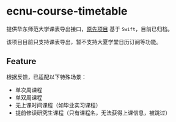 # ecnu-course-timetable

提供华东师范大学课表导出接口，[原先项目](https://github.com/JJAYCHEN1e/Whiteboard) 基于 `Swift`，目前已归档。

该项目目前只支持课表导出，暂不支持大夏学堂日历订阅等功能。

## Feature

根据反馈，已适配以下特殊场景：
  - 单次周课程
  - 单双周课程
  - 无上课时间课程（如毕业实习课程）
  - 提前修读研究生课程（只有课程名，无法获得上课信息，被跳过）
